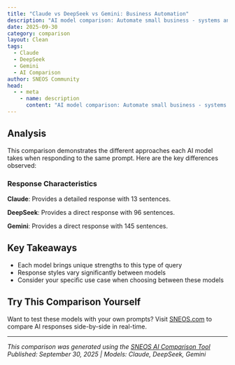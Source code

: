 ```yaml
---
title: "Claude vs DeepSeek vs Gemini: Business Automation"
description: "AI model comparison: Automate small business - systems and tools for efficiency..."
date: 2025-09-30
category: comparison
layout: Clean
tags:
  - Claude
  - DeepSeek
  - Gemini
  - AI Comparison
author: SNEOS Community
head:
  - - meta
    - name: description
      content: "AI model comparison: Automate small business - systems and tools for efficiency..."
---
```


<ChatComparison
  title="Claude vs DeepSeek vs Gemini: Business Automation"
  prompt="Automate small business - systems and tools for efficiency"
  :responses='{
    "Claude": "Here\u0027s a comprehensive guide to automating your small business for maximum efficiency:\n\n## Core Areas to Automate\n\n### \uD83D\uDCE7 **Customer Communication**\n- **Email Marketing**: Mailchimp, ConvertKit, or ActiveCampaign\n- **Customer Support**: Zendesk, Intercom, or Help Scout\n- **Live Chat**: Drift, Tidio, or ChatBot\n- **SMS Marketing**: Twilio, SimpleTexting\n\n### \uD83D\uDCB0 **Financial Management**\n- **Accounting**: QuickBooks, Xero, or FreshBooks\n- **Invoicing**: Wave, Invoice2go, or Zoho Invoice\n- **Expense Tracking**: Expensify, Receipt Bank\n- **Payment Processing**: Stripe, Square, PayPal\n\n### \uD83D\uDCCA **Sales \u0026 CRM**\n- **CRM Systems**: HubSpot, Salesforce, or Pipedrive\n- **Lead Generation**: LinkedIn Sales Navigator, ZoomInfo\n- **Proposal Generation**: PandaDoc, Proposify\n- **Sales Pipeline**: Monday.com, Airtable\n\n### \uD83D\uDCF1 **Social Media \u0026 Marketing**\n- **Scheduling**: Buffer, Hootsuite, Later\n- **Content Creation**: Canva, Loom for videos\n- **Analytics**: Google Analytics, Facebook Insights\n- **Ad Management**: Facebook Ads Manager, Google Ads\n\n## Essential Automation Tools by Category\n\n### **All-in-One Platforms**\n- **Zapier** - Connects 5,000\u002B apps\n- **IFTTT** - Simple automation recipes\n- **Microsoft Power Automate** - Enterprise-level automation\n- **Integromat/Make** - Visual automation builder\n\n### **Project Management**\n- **Asana** - Task and project tracking\n- **Trello** - Kanban-style organization\n- **ClickUp** - Comprehensive workspace\n- **Notion** - All-in-one workspace\n\n### **HR \u0026 Operations**\n- **BambooHR** - Employee management\n- **Gusto** - Payroll and benefits\n- **Calendly** - Appointment scheduling\n- **DocuSign** - Digital signatures\n\n## Quick-Win Automations (Start Here)\n\n### \u26A1 **Email Workflows**\n- Welcome sequences for new customers\n- Abandoned cart reminders\n- Follow-up sequences after purchases\n- Birthday/anniversary emails\n\n### \u26A1 **Social Media**\n- Auto-post to multiple platforms\n- Respond to common questions with chatbots\n- Schedule content weeks in advance\n- Auto-follow up on mentions/tags\n\n### \u26A1 **Data Entry**\n- Auto-import bank transactions\n- Sync customer data between systems\n- Generate invoices from completed projects\n- Update inventory levels automatically\n\n### \u26A1 **Customer Service**\n- FAQ chatbots for common questions\n- Ticket routing based on inquiry type\n- Automatic order confirmations\n- Review request emails\n\n## Implementation Strategy\n\n### **Phase 1: Foundation (Month 1)**\n1. Set up basic CRM\n2. Automate invoicing/payments\n3. Implement email marketing\n4. Basic social media scheduling\n\n### **Phase 2: Expansion (Month 2-3)**\n1. Advanced email workflows\n2. Customer support automation\n3. Inventory management\n4. Lead generation systems\n\n### **Phase 3: Optimization (Month 4\u002B)**\n1. Advanced integrations\n2. Custom workflows\n3. Analytics and reporting\n4. AI-powered tools\n\n## Budget-Friendly Options\n\n### **Free Tools**\n- **HubSpot CRM** - Free forever plan\n- **Mailchimp** - Free up to 2,000 contacts\n- **Google Workspace** - Basic automation\n- **Canva** - Free design templates\n- **Buffer** - Free social media scheduling\n\n### **Low-Cost Solutions** ($10-50/month)\n- **Zapier** - Starter plan at $20/month\n- **QuickBooks Simple Start** - $15/month\n- **Calendly** - $8/month\n- **ConvertKit** - $29/month\n\n## Measuring Success\n\n### **Key Metrics to Track**\n- Time saved per week\n- Error reduction percentage\n- Customer response time\n- Revenue per employee\n- Customer satisfaction scores\n\n### **ROI Calculation**\n\u0060\u0060\u0060\nROI = (Time Saved \u00D7 Hourly Rate - Tool Cost) / Tool Cost",
    "DeepSeek": "Of course. Automating a small business is not about replacing the human touch; it\u0027s about freeing up your most valuable resources\u2014**time and mental energy**\u2014so you can focus on growth, strategy, and serving your customers.\n\nHere is a comprehensive guide to systems and tools for automating a small business, broken down by function.\n\n### The Core Philosophy: Systemize First, Then Automate\n\nBefore you buy any tool, answer these questions for a specific task:\n1.  **What is the step-by-step process?** (e.g., \u0022Onboard a new client\u0022)\n2.  **Who is responsible for each step?**\n3.  **Where are the bottlenecks or repetitive tasks?**\n4.  **What does \u0022done\u0022 look like?**\n\nOnce you have a clear process, you can find the right tool to automate it.\n\n---\n\n### The Automation Stack: Essential Tools by Category\n\nHere are the key areas to focus on, with specific tool recommendations.\n\n#### 1. Marketing \u0026 Customer Communication\n\n| Task to Automate | Recommended Tools | What It Does |\n| :--- | :--- | :--- |\n| **Email Marketing** | **Mailchimp**, ConvertKit, ActiveCampaign | Sends automated welcome series, newsletters, and promotional campaigns based on customer actions. |\n| **Social Media Management** | **Buffer**, Hootsuite, Later | Schedules posts across all platforms in one place. Analyzes performance. |\n| **Lead Capture \u0026 Chatbots** | **ManyChat**, Chatfuel, Tawk.to | Automates initial customer inquiries on your website or Facebook, qualifying leads 24/7. |\n| **CRM (Customer Relationship Mgmt)** | **HubSpot CRM (Free)**, Zoho CRM, Freshsales | Tracks all customer interactions, sets up automated follow-up sequences, and manages your pipeline. |\n\n**Example Automation:** A new subscriber joins your list \u2192 They automatically receive a 3-part welcome email series over 3 days \u2192 If they click a link for a specific product, they are tagged for a future, more targeted campaign.\n\n#### 2. Sales \u0026 Finance\n\n| Task to Automate | Recommended Tools | What It Does |\n| :--- | :--- | :--- |\n| **Invoicing \u0026 Payments** | **QuickBooks**, FreshBooks, Wave (Free) | Creates and sends recurring invoices automatically. Accepts online payments. Sends payment reminders. |\n| **Expense Tracking** | **Expensify**, Receipt Bank | Employees scan receipts with their phone; the tool extracts the data and logs it automatically. |\n| **Proposals \u0026 Contracts** | **PandaDoc**, Proposify, HelloSign | Creates beautiful, trackable proposals and contracts. Clients can sign electronically. |\n| **E-commerce \u0026 Online Sales** | Shopify, WooCommerce | The entire sales process is automated: displaying products, accepting payment, calculating shipping, and sending order confirmations. |\n\n**Example Automation:** A project is marked \u0022complete\u0022 in your project management tool \u2192 An invoice is automatically generated in QuickBooks and emailed to the client \u2192 If the invoice is not paid in 14 days, a polite reminder is automatically sent.\n\n#### 3. Operations \u0026 Project Management\n\n| Task to Automate | Recommended Tools | What It Does |\n| :--- | :--- | :--- |\n| **Project Management** | **Asana**, Trello, Monday.com | Creates templates for recurring projects (e.g., \u0022New Client Onboarding\u0022). Automatically assigns tasks and sets deadlines. |\n| **Internal Communication** | **Slack**, Microsoft Teams | Reduces email clutter. Can be integrated with other tools (e.g., get a notification in Slack when a new sale comes in). |\n| **File Storage \u0026 Sharing** | **Google Drive**, Dropbox, OneDrive | Centralizes documents. Allows for automatic backup and easy collaboration. |\n| **Password Management** | **LastPass**, 1Password | Securely stores and shares login credentials for team members without revealing the actual password. |\n\n**Example Automation:** A new client signs a contract in PandaDoc \u2192 A new project is automatically created in Asana using your \u0022Client Onboarding\u0022 template \u2192 The first task (\u0022Send welcome email\u0022) is automatically assigned to your account manager.\n\n#### 4. The \u0022Glue\u0022 - Workflow Automation Platforms\n\nThis is where the real magic happens. These tools connect your other apps so they can talk to each other.\n\n| Tool | Best For | Key Feature |\n| :--- | :--- | :--- |\n| **Zapier** | Beginners \u0026 Pros | Connects 5,000\u002B apps with a simple \u0022If This, Then That\u0022 interface. (e.g., \u0022If a new row is added to Google Sheets, then create a card in Trello.\u0022) |\n| **Make (formerly Integromat)** | Visual Learners \u0026 Complex Flows | A more visual, powerful alternative to Zapier, great for multi-step workflows. |\n| **n8n** | Tech-Savvy Users | A powerful, open-source option that you can self-host for maximum control and cost savings. |\n\n**Powerful \u0022Zap\u0022 Examples:**\n*   **Lead Capture:** Web form submission \u2192 Automatically create a contact in your CRM \u002B add to an email list \u002B create a task for a sales rep to follow up.\n*   **Social Media from Blog:** New blog post published \u2192 Automatically create a social media post with the link in Buffer.\n*   **HR Onboarding:** New hire added to HR system \u2192 Automatically send a welcome email, add them to the team Slack channel, and assign onboarding tasks in Asana.\n\n---\n\n### A Practical 5-Step Plan to Get Started\n\nDon\u0027t try to automate everything at once. You\u0027ll get overwhelmed.\n\n1.  **Audit \u0026 Identify (1 Week):**\n    *   For one week, write down every repetitive task you and your team do.\n    *   Categorize them: Marketing, Sales, Admin, etc.\n    *   **Focus on the \u0022Quick Wins\u0022:** What tasks are simple, repetitive, and take up a surprising amount of time? (e.g., sending invoice reminders, posting on social media, data entry).\n\n2.  **Map the Process (1 Hour per Process):**\n    *   Pick *one* quick win. Document the exact steps from start to finish. Use a whiteboard or a simple flowchart.\n\n3.  **Select Your First Tool (1 Day):**\n    *   Based on the process, choose one tool from the categories above. **Start with a free trial.**\n    *   Often, a simple workflow in **Zapier** or a template in **Asana** is the perfect starting point.\n\n4.  **Implement \u0026 Test (1 Week):**\n    *   Set up the automation.\n    *   **Run a live test** with a real task. Does it work? Is anything missing? Tweak as needed.\n\n5.  **Train \u0026 Document:**\n    *   Show your team how the new system works.\n    *   Write down the process in a shared document (e.g., **Google Docs** or **Notion**). This becomes your \u0022Standard Operating Procedure\u0022 (SOP).\n\n### Critical Pitfalls to Avoid\n\n*   **Automating a Broken Process:** Automation will just make a bad process fail faster. Fix the process first.\n*   **Losing the Human Touch:** Never fully automate customer service. Use chatbots for initial screening, but ensure a real person can easily take over.\n*   **Overcomplicating at the Start:** Start small. A few simple, successful automations will build momentum and prove the value.\n*   **Ignoring Your Team:** Get buy-in from the people who will use the systems. Their feedback is crucial for success.\n\nBy taking a systematic approach, you can gradually eliminate the tedious work, reduce errors, and scale your business without proportionally increasing your stress or workload.",
    "Gemini": "Okay, let\u0027s break down how to automate a small business for increased efficiency.  We\u0027ll cover key areas and the tools to consider.  This will be a general overview; the specific tools that work best will depend heavily on the nature of your business, your budget, and your comfort level with technology.\n\n**I. Identifying Automation Opportunities**\n\nThe first step is understanding *where* automation can make the biggest impact. Look for tasks that are:\n\n*   **Repetitive:** Done frequently and consistently (e.g., data entry, sending the same email, scheduling).\n*   **Time-Consuming:** Tasks that eat up significant hours but don\u0027t require high-level thinking.\n*   **Error-Prone:** Tasks where mistakes are common, leading to rework and frustration.\n*   **Rule-Based:** Tasks that follow a predictable set of steps.\n\n**Examples of Common Automation Targets:**\n\n*   **Lead Generation and Marketing:** Capturing leads, nurturing them, sending email campaigns.\n*   **Sales:** Processing orders, sending invoices, follow-up communication.\n*   **Customer Service:** Answering frequently asked questions, routing inquiries, providing self-service options.\n*   **Operations:** Inventory management, appointment scheduling, project tracking.\n*   **Finance and Accounting:** Invoicing, expense tracking, bookkeeping.\n*   **HR:** Onboarding new employees, tracking time off, performance reviews.\n\n**II. Key Areas of Automation and Corresponding Tools**\n\nHere\u0027s a breakdown by area, with examples of tools. Note that many tools overlap and can handle multiple functions.  I\u0027ll also provide tiers (Free/Budget/Premium) to give you a sense of cost.\n\n**1. Customer Relationship Management (CRM)**\n\n*   **Purpose:** Manage customer interactions, track leads, streamline sales processes.\n*   **Benefits:** Centralized customer data, improved sales efficiency, better customer service.\n*   **Tools:**\n    *   **Free:** HubSpot CRM (Free version is excellent for basic CRM needs), Zoho CRM (Free plan).\n    *   **Budget:**  Zoho CRM, Freshsales Suite, Pipedrive.\n    *   **Premium:** Salesforce Sales Cloud, Microsoft Dynamics 365 Sales.\n*   **Automation Examples:**\n    *   Automatic lead capture from website forms.\n    *   Automated email sequences for lead nurturing.\n    *   Task creation based on deal stage changes.\n    *   Automatic updates to customer records based on interactions.\n\n**2. Marketing Automation**\n\n*   **Purpose:** Automate marketing tasks like email marketing, social media posting, and lead nurturing.\n*   **Benefits:** Increased reach, improved lead generation, personalized customer communication.\n*   **Tools:**\n    *   **Free (Limited):** Mailchimp (Free for up to a certain number of subscribers/emails), HubSpot Marketing Free.\n    *   **Budget:** Mailchimp, ActiveCampaign, Sendinblue, ConvertKit.\n    *   **Premium:** Marketo, Pardot (Salesforce), HubSpot Marketing Hub (Professional/Enterprise).\n*   **Automation Examples:**\n    *   Automated email campaigns based on user behavior.\n    *   Automatic social media posting.\n    *   Segmentation of email lists based on customer attributes.\n    *   Personalized website content based on user data.\n\n**3. Project Management**\n\n*   **Purpose:** Organize tasks, track progress, collaborate with team members.\n*   **Benefits:** Improved project visibility, better team communication, increased efficiency.\n*   **Tools:**\n    *   **Free:** Trello (Free plan is good for simple project management), Asana (Free plan), ClickUp (Free Forever plan).\n    *   **Budget:** Asana, ClickUp, Monday.com, Wrike.\n    *   **Premium:** Jira, Microsoft Project, Smartsheet.\n*   **Automation Examples:**\n    *   Automatic task assignment based on roles.\n    *   Automated notifications for task updates.\n    *   Dependencies:  Mark a task complete when all dependent tasks are complete.\n    *   Integration with other tools (e.g., Slack for notifications).\n\n**4. Customer Service Automation**\n\n*   **Purpose:** Streamline customer support, answer FAQs, provide self-service options.\n*   **Benefits:** Reduced support costs, improved customer satisfaction, faster response times.\n*   **Tools:**\n    *   **Chatbots:**  Tidio, Zendesk Chat (formerly Zopim), ManyChat (for Facebook Messenger). Most have free tiers.\n    *   **Help Desk Software:** Zendesk, Freshdesk, Help Scout.  Often have free plans or trials.\n    *   **Knowledge Base Software:** HelpDocs, Document360.\n*   **Automation Examples:**\n    *   Chatbots to answer common questions.\n    *   Automated routing of support tickets to the appropriate agent.\n    *   Self-service knowledge base with articles and FAQs.\n    *   Automated follow-up emails after support interactions.\n\n**5. Finance and Accounting Automation**\n\n*   **Purpose:** Automate bookkeeping, invoicing, expense tracking, and payroll.\n*   **Benefits:** Reduced errors, improved accuracy, saved time, better financial insights.\n*   **Tools:**\n    *   **Budget:** QuickBooks Online, Xero, Wave Accounting (Free accounting software, limited features).\n    *   **Premium:** NetSuite, Sage Intacct.\n*   **Automation Examples:**\n    *   Automatic invoice generation.\n    *   Automated payment reminders.\n    *   Bank reconciliation.\n    *   Expense tracking.\n    *   Payroll processing.\n    *   Automated reports (e.g., profit and loss statements).\n\n**6. E-commerce Automation**\n\n*   **Purpose:** Streamline online sales, order fulfillment, and customer communication.\n*   **Benefits:** Increased sales, improved customer experience, reduced manual tasks.\n*   **Tools:**\n    *   **E-commerce Platforms:** Shopify, WooCommerce (with plugins), BigCommerce.\n    *   **Order Fulfillment:**  ShipStation, Easyship.\n    *   **Email Marketing (for e-commerce):** Klaviyo, Omnisend.\n*   **Automation Examples:**\n    *   Automated order confirmations and shipping updates.\n    *   Abandoned cart recovery emails.\n    *   Personalized product recommendations.\n    *   Automated reordering of inventory.\n\n**7. HR Automation**\n\n*   **Purpose:** Automate onboarding, time tracking, and performance reviews.\n*   **Benefits:** Improved employee experience, reduced administrative burden, better data management.\n*   **Tools:**\n    *   **HR Information Systems (HRIS):** BambooHR, Gusto, Rippling.\n    *   **Time Tracking:** Clockify (Free), Toggl Track, Time Doctor.\n    *   **Applicant Tracking Systems (ATS):**  Zoho Recruit, Breezy HR, Greenhouse.\n*   **Automation Examples:**\n    *   Automated onboarding workflows.\n    *   Time tracking and payroll integration.\n    *   Automated performance review reminders.\n    *   Automated tracking of employee time off requests.\n\n**8. Integration and Workflow Automation (The Glue)**\n\n*   **Purpose:** Connect different apps and automate workflows across platforms.  This is where you can *really* get creative and powerful.\n*   **Benefits:** Eliminates manual data transfer, streamlines processes, improves overall efficiency.\n*   **Tools:**\n    *   **Budget:** Zapier, IFTTT (If This Then That), Make (formerly Integromat).  These often have free tiers for basic usage.\n    *   **Premium:** Workato, Tray.io.\n*   **Automation Examples:**\n    *   When a new lead is captured in a form, automatically add them to your CRM and email list.\n    *   When a payment is received, automatically update your accounting software and send a thank-you email to the customer.\n    *   When a project task is completed, automatically notify the relevant team members in Slack.\n    *   Create a Google Sheet row from a new order in Shopify.\n\n**III. Implementation Tips and Best Practices**\n\n*   **Start Small:** Don\u0027t try to automate everything at once. Choose one or two key areas to focus on first.\n*   **Document Your Processes:** Before automating anything, clearly document the steps involved in the current process. This will help you identify potential areas for improvement and ensure that the automation works correctly.\n*   **Test Thoroughly:**  Always test your automations before rolling them out to your entire team.\n*   **Train Your Team:** Make sure your team understands how the automation works and how it will affect their jobs.\n*   **Monitor and Optimize:** Regularly monitor your automations to make sure they are working as expected and to identify areas for further optimization.\n*   **Consider Security:** Ensure that any automation tools you use are secure and protect your data.\n*   **Think \u0022No-Code/Low-Code\u0022:**  Many modern tools are designed to be used by non-technical people. Take advantage of these to avoid needing expensive developers.\n*   **Don\u0027t Automate Inefficiency:** If a process is fundamentally broken, automating it will only make the problem worse.  Fix the process first, then automate.\n*   **Focus on the Customer:** Always consider how automation will impact your customers.  Make sure it improves their experience, not degrades it.\n\n**IV. Steps to Get Started**\n\n1.  **Identify Pain Points:** Where are you wasting the most time or resources?\n2.  **Prioritize:** Choose 1-2 areas to focus on initially.\n3.  **Map the Process:** Document the current steps involved in the chosen area.\n4.  **Research Tools:**  Explore the tools mentioned above (and others) that could help.  Look for free trials or demos.\n5.  **Start with a Simple Automation:**  Pick one small, easy-to-automate task to begin with.\n6.  **Test and Iterate:**  Test thoroughly, get feedback, and refine your automation.\n7.  **Expand:**  Once you have a successful automation in place, gradually expand to other areas.\n\nBy carefully planning and implementing automation, small businesses can free up valuable time, improve efficiency, and ultimately achieve greater success. Remember to focus on the areas that will have the biggest impact and to choose tools that are appropriate for your specific needs and budget. Good luck!\n"
  }'
  published-date="22:46"
/>

## Analysis

This comparison demonstrates the different approaches each AI model takes when responding to the same prompt. Here are the key differences observed:

### Response Characteristics

**Claude**: Provides a detailed response with 13 sentences. 

**DeepSeek**: Provides a direct response with 96 sentences. 

**Gemini**: Provides a direct response with 145 sentences. 

## Key Takeaways

- Each model brings unique strengths to this type of query
- Response styles vary significantly between models
- Consider your specific use case when choosing between these models

## Try This Comparison Yourself

Want to test these models with your own prompts? Visit [SNEOS.com](https://sneos.com) to compare AI responses side-by-side in real-time.

---

*This comparison was generated using the [SNEOS AI Comparison Tool](https://sneos.com)*
*Published: September 30, 2025 | Models: Claude, DeepSeek, Gemini*
